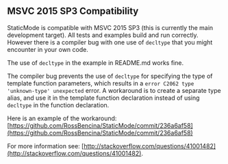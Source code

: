 ## MSVC 2015 SP3 Compatibility

StaticMode is compatible with MSVC 2015 SP3 (this is currently the main
development target). All tests and examples build and run correctly.
However there is a compiler bug with one use of `decltype` that you
might encounter in your own code.

The use of `decltype` in the example in README.md works fine.

The compiler bug prevents the use of `decltype` for specifying the
type of template function parameters, which results in a
`error C2062 type 'unknown-type' unexpected` error. A workaround is to
create a separate type alias, and use it in the template function declaration
instead of using `decltype` in the function declaration.

Here is an example of the workaround:
[https://github.com/RossBencina/StaticMode/commit/236a6af58](https://github.com/RossBencina/StaticMode/commit/236a6af58)

For more information see:
[http://stackoverflow.com/questions/41001482](http://stackoverflow.com/questions/41001482).
